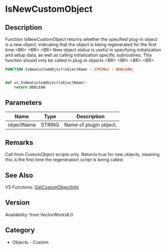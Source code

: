 # IsNewCustomObject

## Description
Function IsNewCustomObject returns whether the specified plug-in object is a new object, indicating that the object is being regenerated for the first time.&lt;BR&gt;
&lt;BR&gt;
&lt;BR&gt;
New object status is useful in specifying initialization and setup data, as well as calling initialization specific subroutines. This function should only be called in plug-in objects.&lt;BR&gt;
&lt;BR&gt;
&lt;BR&gt;
&lt;BR&gt;


```pascal
FUNCTION IsNewCustomObject(objectName : STRING) : BOOLEAN;
```

```python

def vs.IsNewCustomObject(objectName):
    return BOOLEAN
```

## Parameters
|Name|Type|Description|
|---|---|---|
|objectName|STRING|Name of plugin object.|

## Remarks
Call from CustomObject scripts only.  Returns true for new objects, meaning this is the first time the regeneration script is being called.

## See Also
VS Functions:
[GetCustomObjectInfo](GetCustomObjectInfo.md)

## Version
Availability: from VectorWorks8.0
## Category
* Objects - Custom

